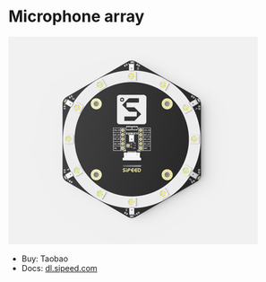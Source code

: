 Microphone array
========


![Microphone array](../../assets/mic_array.png)


* Buy: Taobao
* Docs: [dl.sipeed.com](http://dl.sipeed.com/)